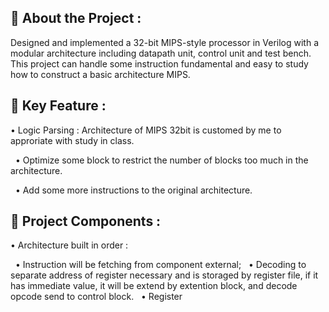 ## 🧠 About the Project :
Designed and implemented a 32-bit MIPS-style processor in Verilog with a modular architecture including datapath unit, control unit and test bench. This project can handle some instruction fundamental and easy to study how to construct a basic architecture MIPS.

## 🚀 Key Feature : 
• Logic Parsing : Architecture of MIPS 32bit is customed by me to approriate with study in class.

&nbsp;&nbsp;• Optimize some block to restrict the number of blocks too much in the architecture.

&nbsp;&nbsp;• Add some more instructions to the original architecture.

## 🧩 Project Components : 
• Architecture built in order :

&nbsp;&nbsp;• Instruction will be fetching from component external;
&nbsp;&nbsp;• Decoding to separate address of register necessary and is storaged by register file, if it has immediate value, it will be extend by extention block, and decode opcode send to control block.
&nbsp;&nbsp;• Register
